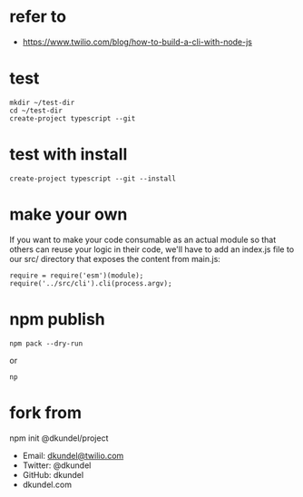 # refer to
* https://www.twilio.com/blog/how-to-build-a-cli-with-node-js
# test
```
mkdir ~/test-dir
cd ~/test-dir
create-project typescript --git
```
# test with install
```
create-project typescript --git --install
```
# make your own
If you want to make your code consumable as an actual module so that others can reuse your logic in their code, we'll have to add an index.js file to our src/ directory that exposes the content from main.js:
```
require = require('esm')(module);
require('../src/cli').cli(process.argv);
```
# npm publish
```
npm pack --dry-run
```
or
```
np
```
# fork from
npm init @dkundel/project

* Email: dkundel@twilio.com
* Twitter: @dkundel
* GitHub: dkundel
* dkundel.com
